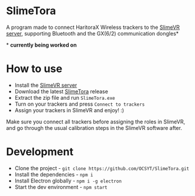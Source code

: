 # SlimeTora
A program made to connect HaritoraX Wireless trackers to the [SlimeVR server](https://docs.slimevr.dev/server/index.html), supporting Bluetooth and the GX(6/2) communication dongles*

\* **currently being worked on**

# How to use
- Install the [SlimeVR server](https://docs.slimevr.dev/server/index.html)
- Download the latest [SlimeTora](https://github.com/OCSYT/SlimeTora/releases/latest) release
- Extract the zip file and run `SlimeTora.exe`
- Turn on your trackers and press `Connect to trackers`
- Assign your trackers in SlimeVR and enjoy! :)

Make sure you connect all trackers before assigning the roles in SlimeVR, and go through the usual calibration steps in the SlimeVR software after.


# Development
- Clone the project - `git clone https://github.com/OCSYT/SlimeTora.git`
- Install the dependencies - `npm i`
- Install Electron globally - `npm i -g electron`
- Start the dev environment - `npm start`
